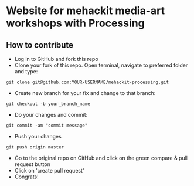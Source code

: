 # Website for mehackit media-art workshops with Processing

## How to contribute

- Log in to GitHub and fork this repo
- Clone your fork of this repo. Open terminal, navigate to preferred folder and type:
```
git clone git@github.com:YOUR-USERNAME/mehackit-processing.git
```
- Create new branch for your fix and change to that branch:
```
git checkout -b your_branch_name
```
- Do your changes and commit:
```
git commit -am "commit message"
```
- Push your changes
```
git push origin master
```
- Go to the original repo on GitHub and click on the green compare & pull request button
- Click on 'create pull request'
- Congrats!
